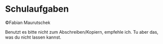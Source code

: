 # Schulaufgaben
©Fabian Maurutschek

Benutzt es bitte nicht zum Abschreiben/Kopiern, empfehle ich.
Tu aber das, was du nicht lassen kannst.
